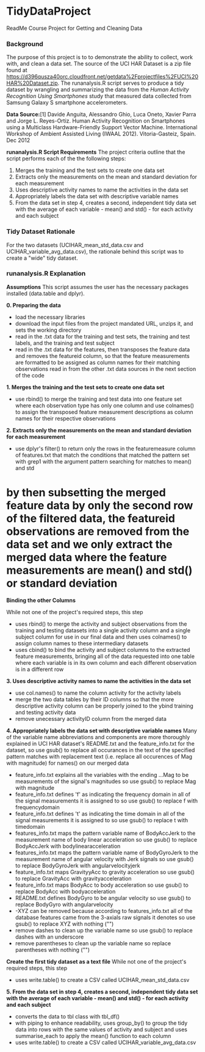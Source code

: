 # TidyDataProject
ReadMe Course Project for Getting and Cleaning Data

### Background
The purpose of this project is to to demonstrate the ability to collect, work with, and clean a data set. The source of the UCI HAR Dataset is a zip file found at https://d396qusza40orc.cloudfront.net/getdata%2Fprojectfiles%2FUCI%20HAR%20Dataset.zip. The runanalysis.R script serves to produce a tidy dataset by wrangling and summarizing the data from the *Human Activity Recognition Using Smartphones* study that measured data collected from Samsung Galaxy S smartphone accelerometers.

**Data Source:**[1] Davide Anguita, Alessandro Ghio, Luca Oneto, Xavier Parra and Jorge L. Reyes-Ortiz. Human Activity Recognition on Smartphones using a Multiclass Hardware-Friendly Support Vector Machine. International Workshop of Ambient Assisted Living (IWAAL 2012). Vitoria-Gasteiz, Spain. Dec 2012

**runanalysis.R Script Requirements**
The project criteria outline that the script performs each of the the following steps:

1. Merges the training and the test sets to create one data set
2. Extracts only the measurements on the mean and standard deviation for each measurement 
3. Uses descriptive activity names to name the activities in the data set
4. Appropriately labels the data set with descriptive variable names
5. From the data set in step 4, creates a second, independent tidy data set with the average of each variable - mean() and std() - for each activity and each subject
### Tidy Dataset Rationale
For the two datasets (UCIHAR_mean_std_data.csv and UCIHAR_variable_avg_data.csv), the rationale behind this script was to create a "wide" tidy dataset. 

### runanalysis.R Explanation
**Assumptions**
This script assumes the user has the necessary packages installed (data.table and dplyr).

**0. Preparing the data**
* load the necessary libraries
* download the input files from the project mandated URL, unzips it, and sets the working directory
* read in the .txt data for the training and test sets, the training and test labels, and the training and test subject
* read in the .txt data for the features, then transposes the feature data and removes the featureid column, so that the feature measurements are formatted to be assigned as column names for their matching observations read in from the other .txt data sources in the next section of the code

**1. Merges the training and the test sets to create one data set**
* use rbind() to merge the training and test data into one feature set where each observation type has only one column and use colnames() to assign the transposed feature measurement descriptions as column names for their respective observations

**2. Extracts only the measurements on the mean and standard deviation for each measurement**
* use dplyr's filter() to return only the rows in the featuremeasure column of features.txt that match the conditions that matched the pattern set with grep1 with the argument pattern searching for matches to mean() and std
# by then subsetting the merged feature data by only the second row of the filtered data, the featureid observations are removed from the data set and we only extract the merged data where the feature measurements are mean() and std() or standard deviation

**Binding the other Columns**

While not one of the project's required steps, this step
* uses rbind() to merge the activity and subject observations from the training and testing datasets into a single activity column and a single subject column for use in our final data and then uses colnames() to assign column names to these intermediary datasets
* uses cbind() to bind the activity and subject columns to the extracted feature measurements, bringing all of the data requested into one table where each variable is in its own column and each different observation is in a different row

**3. Uses descriptive activity names to name the activities in the data set**
* use col.names() to name the column activity for the activity labels
* merge the two data tables by their ID columns so that the more descriptive activity column can be properly joined to the ybind training and testing activity data
* remove unecessary activityID column from the merged data

**4. Appropriately labels the data set with descriptive variable names**
Many of the variable name abbreviations and components are more thoroughly explained in UCI HAR dataset's README.txt and the feature_info.txt for the dataset, so use gsub() to replace all occurances in the text of the specified pattern matches with replacement text (i.e. replace all occurences of Mag with magnitude) for names() on our merged data
* feature_info.txt explains all the variables with the ending ...Mag to be measurements of the signal's magnitudes so use gsub() to replace Mag with magnitude
* feature_info.txt defines 'f' as indicating the frequency domain in all of the signal measurements it is assigned to so use gsub() to replace f with frequencydomain
* feature_info.txt defines 't' as indicating the time domain in all of the signal measurements it is assigned to so use gsub() to replace t with timedomain
* features_info.txt maps the pattern variable name of BodyAccJerk to the measurement name of body linear acceleration so use gsub() to replace BodyAccJerk with bodylinearacceleration
* features_info.txt maps the pattern variable name of BodyGyroJerk to the measurement name of angular velocity with Jerk signals so use gsub() to replace BodyGyroJerk with angularvelocityjerk
* feature_info.txt maps GravityyAcc to gravity acceleration so use gsub() to replace GravityAcc with gravityacceleration
* feature_info.txt maps BodyAcc to body acceleration so use gsub() to replace BodyAcc with bodyacceleration
* README.txt defines BodyGyro to be angular velocity so use gsub() to replace BodyGyro with angularvelocity
* -XYZ can be removed because according to features_info.txt all of the database features came from the 3-axials raw signals it denotes so use gsub() to replace XYZ with nothing ("")
* remove dashes to clean up the variable name so use gsub() to replace dashes with an underscore
* remove parentheses to clean up the variable name so replace parentheses with nothing ("")

**Create the first tidy dataset as a text file**
While not one of the project's required steps, this step
* uses write.table() to create a CSV called UCIHAR_mean_std_data.csv

**5. From the data set in step 4, creates a second, independent tidy data set with the average of each variable - mean() and std() - for each activity and each subject**
* converts the data to tbl class with tbl_df()
* with piping to enhance readability, uses group_by() to group the tidy data into rows with the same values of activity and subject and uses summarise_each to apply the mean() function to each column
* uses write.table() to create a CSV called UCIHAR_variable_avg_data.csv
